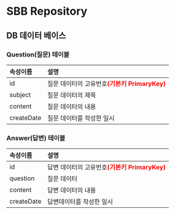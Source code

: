 # SBB Repository

## DB 데이터 베이스

### Question(질문) 테이블
|속성이름|설명|
|:----------|:-------------------|
|id|질문 데이터의 고유번호<span style="color:red">**(기본키 PrimaryKey)**</span>|
|subject|질문 데이터의 제목|
|content|질문 데이터의 내용|
|createDate|질문 데이터를 작성한 일시|

### Answer(답변) 테이블
|속성이름|설명|
|:----------|:-------------------|
|id|답변 데이터의 고유번호<span style="color:red">**(기본키 PrimaryKey)**</span>|
|question|질문 데이터|
|content|답변 데이터의 내용|
|createDate|답변데이터를 작성한 일시|